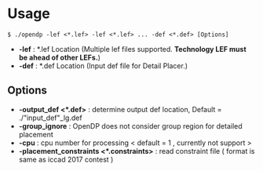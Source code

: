 # Usage
    $ ./opendp -lef <*.lef> -lef <*.lef> ... -def <*.def> [Options]

* __-lef__ : \*.lef Location (Multiple lef files supported. __Technology LEF must be ahead of other LEFs.__)
* __-def__ : \*.def Location (Input def file for Detail Placer.)

## Options
* __-output_def <*.def>__ : determine output def location, Default = ./"input_def"_lg.def
* __-group_ignore__    : OpenDP does not consider group region for detailed placement
* __-cpu__  : cpu number for processing < default = 1 , currently not support >
* __-placement_constraints <*.constraints>__ : read constraint file ( format is same as iccad 2017 contest )
